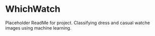 # WhichWatch

Placeholder ReadMe for project. Classifying dress and casual watche images using machine learning.
